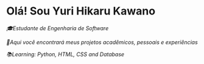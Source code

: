 # Olá! Sou Yuri Hikaru Kawano
*🎓Estudante de Engenharia de Software*

*💼Aqui você encontrará meus projetos acadêmicos, pessoais e experiências*

*📚Learning: Python, HTML, CSS and Database*
